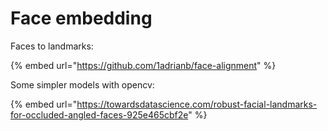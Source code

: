 # Face embedding

Faces to landmarks:



{% embed url="https://github.com/1adrianb/face-alignment" %}



Some simpler models with opencv:

{% embed url="https://towardsdatascience.com/robust-facial-landmarks-for-occluded-angled-faces-925e465cbf2e" %}





